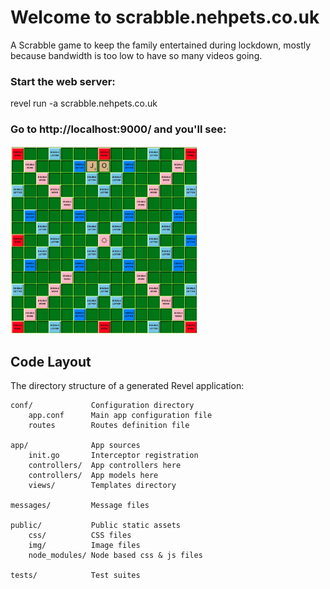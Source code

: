 # Welcome to scrabble.nehpets.co.uk

A Scrabble game to keep the family entertained during lockdown,
mostly because bandwidth is too low to have so many videos going.


### Start the web server:

  revel run -a scrabble.nehpets.co.uk

### Go to http://localhost:9000/ and you'll see:

![Alt text](public/img/demo.png?raw=true "Demo Board")

## Code Layout

The directory structure of a generated Revel application:

    conf/             Configuration directory
        app.conf      Main app configuration file
        routes        Routes definition file

    app/              App sources
        init.go       Interceptor registration
        controllers/  App controllers here
        controllers/  App models here
        views/        Templates directory

    messages/         Message files

    public/           Public static assets
        css/          CSS files
        img/          Image files
        node_modules/ Node based css & js files

    tests/            Test suites

